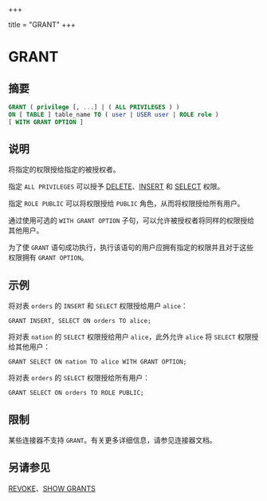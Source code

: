 +++

title = "GRANT"
+++

# GRANT

## 摘要

``` sql
GRANT ( privilege [, ...] | ( ALL PRIVILEGES ) )
ON [ TABLE ] table_name TO ( user | USER user | ROLE role )
[ WITH GRANT OPTION ]
```

## 说明

将指定的权限授给指定的被授权者。

指定 `ALL PRIVILEGES` 可以授予 [DELETE](./delete.html)、[INSERT](./insert.html) 和 [SELECT](./select.html) 权限。

指定 `ROLE PUBLIC` 可以将权限授给 `PUBLIC` 角色，从而将权限授给所有用户。

通过使用可选的 `WITH GRANT OPTION` 子句，可以允许被授权者将同样的权限授给其他用户。

为了使 `GRANT` 语句成功执行，执行该语句的用户应拥有指定的权限并且对于这些权限拥有 `GRANT OPTION`。

## 示例

将对表 `orders` 的 `INSERT` 和 `SELECT` 权限授给用户 `alice`：

    GRANT INSERT, SELECT ON orders TO alice;

将对表 `nation` 的 `SELECT` 权限授给用户 `alice`，此外允许 `alice` 将 `SELECT` 权限授给其他用户：

    GRANT SELECT ON nation TO alice WITH GRANT OPTION;

将对表 `orders` 的 `SELECT` 权限授给所有用户：

    GRANT SELECT ON orders TO ROLE PUBLIC;

## 限制

某些连接器不支持 `GRANT`。有关更多详细信息，请参见连接器文档。

## 另请参见

[REVOKE](./revoke.html)、[SHOW GRANTS](./show-grants.html)